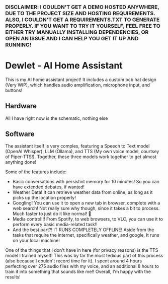 ### **DISCLAIMER: I COULDN'T GET A DEMO HOSTED ANYWHERE, DUE TO THE PROJECT SIZE AND HOSTING REQUIREMENTS. ALSO, I COULDN'T GET A REQUIREMENTS.TXT TO GENERATE PROPERLY. IF YOU WANT TO TRY IT YOURSELF, FEEL FREE TO EITHER TRY MANUALLY INSTALLING DEPENDENCIES, OR OPEN AN ISSUE AND I CAN HELP YOU GET IT UP AND RUNNING!**

# Dewlet - AI Home Assistant
This is my AI home assistant project! It includes a custom pcb hat design (Very WIP), which handles audio amplification, microphone input, and buttons! 

## Hardware
All I have right now is the schematic, nothing else

## Software
The assistant itself is very comples, featuring a Speech to Text model (OpenAI Whisper), LLM (Ollama), and TTS (My own voice model, courtsey of Piper-TTS!). Together, these three models work together to get almost anything done!

Some of the features include:
- Basic conversations with persistint memory for 10 minutes! So you can have extended debates, if wanted!
- Weather Data! It can retrieve weather data from online, as long as it picks up the location properly!
- Googling! You can use it to open a new tab in browser, complete with a web search! Not really sure why though, since it takes a bit to process. Much faster to just do it like normal! 🥹
- Media control!!! From Spotify, to web browsers, to VLC, you can use it to perform every basic media-related task!!
- And the best part?! IT RUNS COMPLETELY OFFLINE! Aside from the tasks that require the internet, specifically weather, and google, It runs on your local machine!

One of the things that I don't have in here (for privacy reasons) is the TTS model I trained myself! This was by far the most tedious part of this process (also because I couldn't record time for it).
I spent around 4 hours perfecting over 275 audio files with my voice, and an additional 8 hours to train it into something that sounds like me!! Overall, I'm happy with the results!
